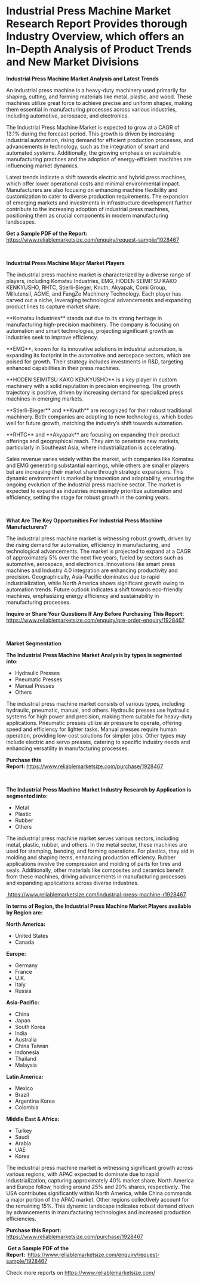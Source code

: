 <p><h1>Industrial Press Machine Market Research Report Provides thorough Industry Overview, which offers an In-Depth Analysis of Product Trends and New Market Divisions</h1></p><p><strong>Industrial Press Machine Market Analysis and Latest Trends</strong></p>
<p><p>An industrial press machine is a heavy-duty machinery used primarily for shaping, cutting, and forming materials like metal, plastic, and wood. These machines utilize great force to achieve precise and uniform shapes, making them essential in manufacturing processes across various industries, including automotive, aerospace, and electronics.</p><p>The Industrial Press Machine Market is expected to grow at a CAGR of 13.1% during the forecast period. This growth is driven by increasing industrial automation, rising demand for efficient production processes, and advancements in technology, such as the integration of smart and automated systems. Additionally, the growing emphasis on sustainable manufacturing practices and the adoption of energy-efficient machines are influencing market dynamics. </p><p>Latest trends indicate a shift towards electric and hybrid press machines, which offer lower operational costs and minimal environmental impact. Manufacturers are also focusing on enhancing machine flexibility and customization to cater to diverse production requirements. The expansion of emerging markets and investments in infrastructure development further contribute to the increasing adoption of industrial press machines, positioning them as crucial components in modern manufacturing landscapes.</p></p>
<p><strong>Get a Sample PDF of the Report:&nbsp;</strong> <a href="https://www.reliablemarketsize.com/enquiry/request-sample/1928467?utm_campaign=1197&utm_medium=2&utm_source=Github&utm_content=ia&utm_term=19022025&utm_id=industrial-press-machine">https://www.reliablemarketsize.com/enquiry/request-sample/1928467</a></p>
<p>&nbsp;</p>
<p><strong>Industrial Press Machine Major Market Players</strong></p>
<p><p>The industrial press machine market is characterized by a diverse range of players, including Komatsu Industries, EMG, HODEN SEIMITSU KAKO KENKYUSHO, RHTC, Stierli-Bieger, Knuth, Akyapak, Comi Group, Millutensil, AGME, and FangZe Machinery Technology. Each player has carved out a niche, leveraging technological advancements and expanding product lines to capture market share.</p><p>**Komatsu Industries** stands out due to its strong heritage in manufacturing high-precision machinery. The company is focusing on automation and smart technologies, projecting significant growth as industries seek to improve efficiency. </p><p>**EMG**, known for its innovative solutions in industrial automation, is expanding its footprint in the automotive and aerospace sectors, which are poised for growth. Their strategy includes investments in R&D, targeting enhanced capabilities in their press machines.</p><p>**HODEN SEIMITSU KAKO KENKYUSHO** is a key player in custom machinery with a solid reputation in precision engineering. The growth trajectory is positive, driven by increasing demand for specialized press machines in emerging markets.</p><p>**Stierli-Bieger** and **Knuth** are recognized for their robust traditional machinery. Both companies are adapting to new technologies, which bodes well for future growth, matching the industry’s shift towards automation.</p><p>**RHTC** and **Akyapak** are focusing on expanding their product offerings and geographical reach. They aim to penetrate new markets, particularly in Southeast Asia, where industrialization is accelerating.</p><p>Sales revenue varies widely within the market, with companies like Komatsu and EMG generating substantial earnings, while others are smaller players but are increasing their market share through strategic expansions. This dynamic environment is marked by innovation and adaptability, ensuring the ongoing evolution of the industrial press machine sector. The market is expected to expand as industries increasingly prioritize automation and efficiency, setting the stage for robust growth in the coming years.</p></p>
<p>&nbsp;</p>
<p><strong>What Are The Key Opportunities For Industrial Press Machine Manufacturers?</strong></p>
<p><p>The industrial press machine market is witnessing robust growth, driven by the rising demand for automation, efficiency in manufacturing, and technological advancements. The market is projected to expand at a CAGR of approximately 5% over the next five years, fueled by sectors such as automotive, aerospace, and electronics. Innovations like smart press machines and Industry 4.0 integration are enhancing productivity and precision. Geographically, Asia-Pacific dominates due to rapid industrialization, while North America shows significant growth owing to automation trends. Future outlook indicates a shift towards eco-friendly machines, emphasizing energy efficiency and sustainability in manufacturing processes.</p></p>
<p><strong>Inquire or Share Your Questions If Any Before Purchasing This Report:</strong> <a href="https://www.reliablemarketsize.com/enquiry/pre-order-enquiry/1928467?utm_campaign=1197&utm_medium=2&utm_source=Github&utm_content=ia&utm_term=19022025&utm_id=industrial-press-machine">https://www.reliablemarketsize.com/enquiry/pre-order-enquiry/1928467</a></p>
<p>&nbsp;</p>
<p><strong>Market Segmentation</strong></p>
<p><strong>The Industrial Press Machine Market Analysis by types is segmented into:</strong></p>
<p><ul><li>Hydraulic Presses</li><li>Pneumatic Presses</li><li>Manual Presses</li><li>Others</li></ul></p>
<p><p>The industrial press machine market consists of various types, including hydraulic, pneumatic, manual, and others. Hydraulic presses use hydraulic systems for high power and precision, making them suitable for heavy-duty applications. Pneumatic presses utilize air pressure to operate, offering speed and efficiency for lighter tasks. Manual presses require human operation, providing low-cost solutions for simpler jobs. Other types may include electric and servo presses, catering to specific industry needs and enhancing versatility in manufacturing processes.</p></p>
<p><strong>Purchase this Report:&nbsp;</strong><a href="https://www.reliablemarketsize.com/purchase/1928467?utm_campaign=1197&utm_medium=2&utm_source=Github&utm_content=ia&utm_term=19022025&utm_id=industrial-press-machine">https://www.reliablemarketsize.com/purchase/1928467</a></p>
<p>&nbsp;</p>
<p><strong>The Industrial Press Machine Market Industry Research by Application is segmented into:</strong></p>
<p><ul><li>Metal</li><li>Plastic</li><li>Rubber</li><li>Others</li></ul></p>
<p><p>The industrial press machine market serves various sectors, including metal, plastic, rubber, and others. In the metal sector, these machines are used for stamping, bending, and forming operations. For plastics, they aid in molding and shaping items, enhancing production efficiency. Rubber applications involve the compression and molding of parts for tires and seals. Additionally, other materials like composites and ceramics benefit from these machines, driving advancements in manufacturing processes and expanding applications across diverse industries.</p></p>
<p><a href="https://www.reliablemarketsize.com/industrial-press-machine-r1928467?utm_campaign=1197&utm_medium=2&utm_source=Github&utm_content=ia&utm_term=19022025&utm_id=industrial-press-machine">&nbsp;https://www.reliablemarketsize.com/industrial-press-machine-r1928467</a></p>
<p><strong>In terms of Region, the Industrial Press Machine Market Players available by Region are:</strong></p>
<p>
    <p> <strong> North America: </strong>
        <ul>
            <li>United States</li>
            <li>Canada</li>
        </ul>
        </p> 
    <p> <strong> Europe: </strong>
        <ul>
            <li>Germany</li>
            <li>France</li>
            <li>U.K.</li>
            <li>Italy</li>
            <li>Russia</li>
        </ul>
        </p> 
    <p> <strong> Asia-Pacific: </strong>
        <ul>
            <li>China</li>
            <li>Japan</li>
            <li>South Korea</li>
            <li>India</li>
            <li>Australia</li>
            <li>China Taiwan</li>
            <li>Indonesia</li>
            <li>Thailand</li>
            <li>Malaysia</li>
        </ul>
        </p> 
    <p> <strong> Latin America: </strong>
        <ul>
            <li>Mexico</li>
            <li>Brazil</li>
            <li>Argentina Korea</li>
            <li>Colombia</li>
        </ul>
        </p> 
    <p> <strong> Middle East & Africa: </strong>
        <ul>
            <li>Turkey</li>
            <li>Saudi</li>
            <li>Arabia</li>
            <li>UAE</li>
            <li>Korea</li>
        </ul>
    </p>
    </p>
<p><p>The industrial press machine market is witnessing significant growth across various regions, with APAC expected to dominate due to rapid industrialization, capturing approximately 40% market share. North America and Europe follow, holding around 25% and 20% shares, respectively. The USA contributes significantly within North America, while China commands a major portion of the APAC market. Other regions collectively account for the remaining 15%. This dynamic landscape indicates robust demand driven by advancements in manufacturing technologies and increased production efficiencies.</p></p>
<p><strong>Purchase this Report: </strong><a href="https://www.reliablemarketsize.com/purchase/1928467?utm_campaign=1197&utm_medium=2&utm_source=Github&utm_content=ia&utm_term=19022025&utm_id=industrial-press-machine">https://www.reliablemarketsize.com/purchase/1928467</a></p>
<p>&nbsp;<strong>Get a Sample PDF of the Report:&nbsp;&nbsp;</strong><a href="https://www.reliablemarketsize.com/enquiry/request-sample/1928467?utm_campaign=1197&utm_medium=2&utm_source=Github&utm_content=ia&utm_term=19022025&utm_id=industrial-press-machine">https://www.reliablemarketsize.com/enquiry/request-sample/1928467</a></p>
<p><strong></strong></p>
<p>Check more reports on <a href="https://www.reliablemarketsize.com/?utm_campaign=1197&utm_medium=2&utm_source=Github&utm_content=ia&utm_term=19022025&utm_id=industrial-press-machine">https://www.reliablemarketsize.com/</a></p>